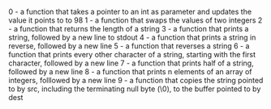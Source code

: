 0 - a function that takes a pointer to an int as parameter and updates the value it points to to 98
1 - a function that swaps the values of two integers
2 - a function that returns the length of a string
3 - a function that prints a string, followed by a new line to stdout
4 - a function that prints a string in reverse, followed by a new line
5 - a function that reverses a string
6 - a function that prints every other character of a string, starting with the first character, followed by a new line
7 - a function that prints half of a string, followed by a new line
8 - a function that prints n elements of an array of integers, folllowed by a new line
9 - a function that copies the string pointed to by src, including the terminating null byte (\0), to the buffer pointed to by dest
